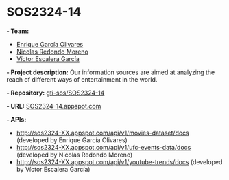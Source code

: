 # SOS2324-14

**- Team:** 
- [Enrique García Olivares](https://github.com/enrgaroli)
- [Nicolas Redondo Moreno](https://github.com/NicoRedondoo)
- [Víctor Escalera García](https://github.com/victorsclr)

**- Project description:** Our information sources are aimed at analyzing the reach of different ways of entertainment in the world.

**- Repository:** [gti-sos/SOS2324-14](https://github.com/gti-sos/SOS2324-14)

**- URL:** [SOS2324-14.appspot.com](https://sos2324-14.appspot.com/)

**- APIs:** 
- http://sos2324-XX.appspot.com/api/v1/movies-dataset/docs (developed by Enrique García Olivares)
- http://sos2324-XX.appspot.com/api/v1/ufc-events-data/docs (developed by Nicolas Redondo Moreno)
- http://sos2324-XX.appspot.com/api/v1/youtube-trends/docs (developed by Víctor Escalera García)
